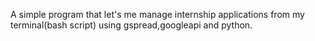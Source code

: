 A simple program that let's me manage internship applications from my terminal(bash script) using gspread,googleapi and python.